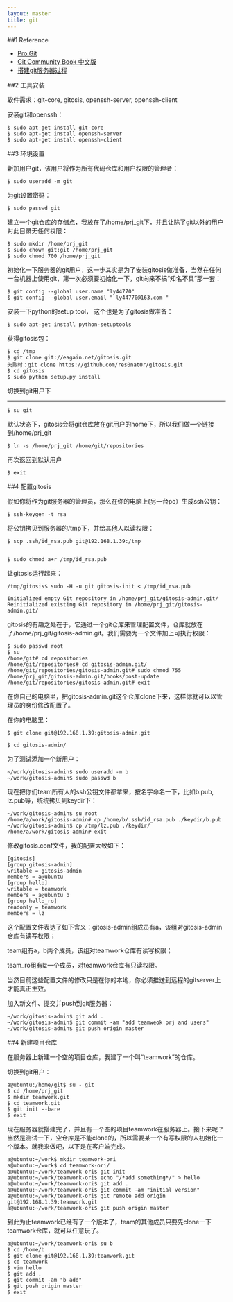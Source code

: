 ```yaml
---
layout: master
title: git
---
```


##1 Reference

* [Pro Git](http://progit.org/book/)
* [Git Community Book 中文版](http://gitbook.liuhui998.com/index.html)
* [搭建git服务器过程  ](http://xxw8393.blog.163.com/blog/static/3725683420105224424689/)

##2 工具安装

软件需求：git-core, gitosis, openssh-server, openssh-client

安装git和openssh：

	$ sudo apt-get install git-core
	$ sudo apt-get install openssh-server
	$ sudo apt-get install openssh-client


##3 环境设置

新加用户git，该用户将作为所有代码仓库和用户权限的管理者：

	$ sudo useradd -m git

为git设置密码：

	$ sudo passwd git

建立一个git仓库的存储点，我放在了/home/prj_git下，并且让除了git以外的用户对此目录无任何权限：

	$ sudo mkdir /home/prj_git
	$ sudo chown git:git /home/prj_git
	$ sudo chmod 700 /home/prj_git


初始化一下服务器的git用户，这一步其实是为了安装gitosis做准备，当然在任何一台机器上使用git，第一次必须要初始化一下，git向来不搞“知名不具”那一套：

	$ git config --global user.name "ly44770"
	$ git config --global user.email " ly44770@163.com "

安装一下python的setup tool， 这个也是为了gitosis做准备：

	$ sudo apt-get install python-setuptools

获得gitosis包：

	$ cd /tmp
	$ git clone git://eagain.net/gitosis.git
	失败时：git clone https://github.com/res0nat0r/gitosis.git
	$ cd gitosis
	$ sudo python setup.py install



切换到git用户下

---------------------------

	$ su git

默认状态下，gitosis会将git仓库放在git用户的home下，所以我们做一个链接到/home/prj_git

	$ ln -s /home/prj_git /home/git/repositories
再次返回到默认用户

	$ exit

##4 配置gitosis

假如你将作为git服务器的管理员，那么在你的电脑上(另一台pc）生成ssh公钥：

	$ ssh-keygen -t rsa

将公钥拷贝到服务器的/tmp下，并给其他人以读权限：

	$ scp .ssh/id_rsa.pub git@192.168.1.39:/tmp


	$ sudo chmod a+r /tmp/id_rsa.pub

让gitosis运行起来：

	/tmp/gitosis$ sudo -H -u git gitosis-init < /tmp/id_rsa.pub 

	Initialized empty Git repository in /home/prj_git/gitosis-admin.git/
	Reinitialized existing Git repository in /home/prj_git/gitosis-admin.git/

gitosis的有趣之处在于，它通过一个git仓库来管理配置文件，仓库就放在了/home/prj_git/gitosis-admin.git。我们需要为一个文件加上可执行权限：

	$ sudo passwd root
	$ su
	/home/git# cd repositories
	/home/git/repositories# cd gitosis-admin.git/
	/home/git/repositories/gitosis-admin.git# sudo chmod 755 /home/prj_git/gitosis-admin.git/hooks/post-update
	/home/git/repositories/gitosis-admin.git# exit



在你自己的电脑里，把gitosis-admin.git这个仓库clone下来，这样你就可以以管理员的身份修改配置了。

在你的电脑里：

	$ git clone git@192.168.1.39:gitosis-admin.git

	$ cd gitosis-admin/

为了测试添加一个新用户：

	~/work/gitosis-admin$ sudo useradd -m b
	~/work/gitosis-admin$ sudo passwd b

现在把你们team所有人的ssh公钥文件都拿来，按名字命名一下，比如b.pub, lz.pub等，统统拷贝到keydir下：

	~/work/gitosis-admin$ su root
	/home/a/work/gitosis-admin# cp /home/b/.ssh/id_rsa.pub ./keydir/b.pub
	~/work/gitosis-admin$ cp /tmp/lz.pub ./keydir/
	/home/a/work/gitosis-admin# exit

修改gitosis.conf文件，我的配置大致如下：

	[gitosis]
	[group gitosis-admin]
	writable = gitosis-admin
	members = a@ubuntu
	[group hello]
	writable = teamwork
	members = a@ubuntu b
	[group hello_ro]
	readonly = teamwork
	members = lz

这个配置文件表达了如下含义：gitosis-admin组成员有a，该组对gitosis-admin仓库有读写权限；

team组有a，b两个成员，该组对teamwork仓库有读写权限； 

team_ro组有lz一个成员，对teamwork仓库有只读权限。


当然目前这些配置文件的修改只是在你的本地，你必须推送到远程的gitserver上才能真正生效。

加入新文件、提交并push到git服务器：

	~/work/gitosis-admin$ git add .
	~/work/gitosis-admin$ git commit -am "add teamweok prj and users"
	~/work/gitosis-admin$ git push origin master




##4 新建项目仓库


在服务器上新建一个空的项目仓库，我建了一个叫“teamwork”的仓库。

切换到git用户：

	a@ubuntu:/home/git$ su - git
	$ cd /home/prj_git
	$ mkdir teamwork.git
	$ cd teamwork.git
	$ git init --bare
	$ exit



现在服务器就搭建完了，并且有一个空的项目teamwork在服务器上。接下来呢？当然是测试一下，空仓库是不能clone的，所以需要某一个有写权限的人初始化一个版本。就我来做吧，以下是在客户端完成。

	a@ubuntu:~/work$ mkdir teamwork-ori
	a@ubuntu:~/work$ cd teamwork-ori/
	a@ubuntu:~/work/teamwork-ori$ git init
	a@ubuntu:~/work/teamwork-ori$ echo "/*add something*/" > hello
	a@ubuntu:~/work/teamwork-ori$ git add .
	a@ubuntu:~/work/teamwork-ori$ git commit -am "initial version"
	a@ubuntu:~/work/teamwork-ori$ git remote add origin git@192.168.1.39:teamwork.git
	a@ubuntu:~/work/teamwork-ori$ git push origin master

到此为止teamwork已经有了一个版本了，team的其他成员只要先clone一下teamwork仓库，就可以任意玩了。

	a@ubuntu:~/work/teamwork-ori$ su b
	$ cd /home/b
	$ git clone git@192.168.1.39:teamwork.git
	$ cd teamwork
	$ vim hello
	$ git add .
	$ git commit -am "b add"
	$ git push origin master 
	$ exit

 